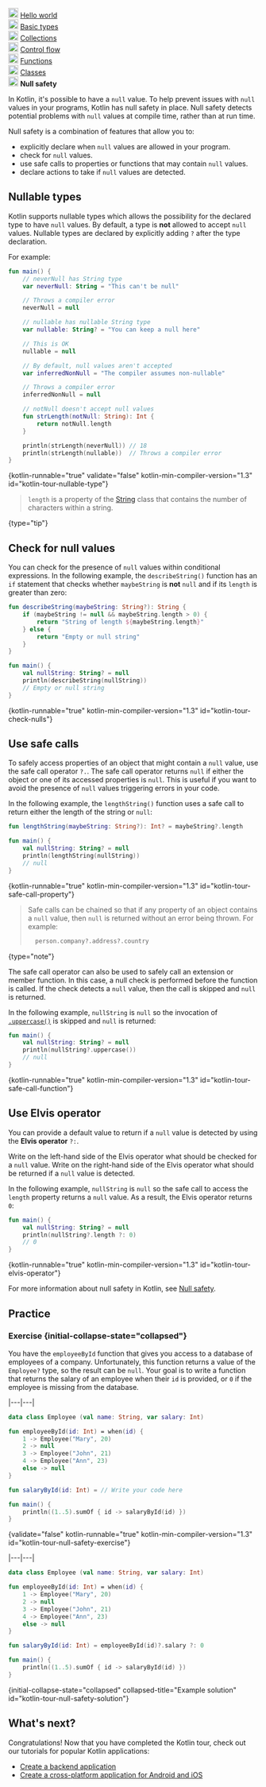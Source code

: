 [//]: # (title: Null safety)

<microformat>
    <p><img src="icon-1-done.svg" width="20" alt="First step" /> <a href="docs/topics/tour/kotlin-tour-hello-world/kotlin-tour-hello-world.md">Hello world</a><br />
        <img src="icon-2-done.svg" width="20" alt="Second step" /> <a href="docs/topics/tour/kotlin-tour-basic-types/kotlin-tour-basic-types.md">Basic types</a><br />
        <img src="icon-3-done.svg" width="20" alt="Third step" /> <a href="docs/topics/tour/kotlin-tour-collections/kotlin-tour-collections.md">Collections</a><br />
        <img src="icon-4-done.svg" width="20" alt="Fourth step" /> <a href="docs/topics/tour/kotlin-tour-control-flow/kotlin-tour-control-flow.md">Control flow</a><br />
        <img src="icon-5-done.svg" width="20" alt="Fifth step" /> <a href="docs/topics/tour/kotlin-tour-functions/kotlin-tour-functions.md">Functions</a><br />
        <img src="icon-6-done.svg" width="20" alt="Sixth step" /> <a href="docs/topics/tour/kotlin-tour-classes/kotlin-tour-classes.md">Classes</a><br />
        <img src="icon-7.svg" width="20" alt="Final step" /> <strong>Null safety</strong><br /></p>
</microformat>

In Kotlin, it's possible to have a `null` value. To help prevent issues with `null` values in your programs, Kotlin has 
null safety in place. Null safety detects potential problems with `null` values at compile time, rather than at run time.

Null safety is a combination of features that allow you to:
* explicitly declare when `null` values are allowed in your program.
* check for `null` values.
* use safe calls to properties or functions that may contain `null` values.
* declare actions to take if `null` values are detected.

## Nullable types

Kotlin supports nullable types which allows the possibility for the declared type to have `null` values. By default, a type
is **not** allowed to accept `null` values. Nullable types are declared by explicitly adding `?` after the type declaration.

For example:

```kotlin
fun main() {
    // neverNull has String type
    var neverNull: String = "This can't be null"

    // Throws a compiler error
    neverNull = null

    // nullable has nullable String type
    var nullable: String? = "You can keep a null here"

    // This is OK
    nullable = null

    // By default, null values aren't accepted
    var inferredNonNull = "The compiler assumes non-nullable"

    // Throws a compiler error
    inferredNonNull = null

    // notNull doesn't accept null values
    fun strLength(notNull: String): Int {                 
        return notNull.length
    }

    println(strLength(neverNull)) // 18
    println(strLength(nullable))  // Throws a compiler error
}
```
{kotlin-runnable="true" validate="false" kotlin-min-compiler-version="1.3" id="kotlin-tour-nullable-type"}

> `length` is a property of the [String](https://kotlinlang.org/api/latest/jvm/stdlib/kotlin/-string/) class that 
> contains the number of characters within a string.
>
{type="tip"}

## Check for null values

You can check for the presence of `null` values within conditional expressions. In the following example, the `describeString()`
function has an `if` statement that checks whether `maybeString` is **not** `null` and if its `length` is greater than zero:

```kotlin
fun describeString(maybeString: String?): String {
    if (maybeString != null && maybeString.length > 0) {
        return "String of length ${maybeString.length}"
    } else {
        return "Empty or null string"
    }
}

fun main() {
    val nullString: String? = null
    println(describeString(nullString))
    // Empty or null string
}
```
{kotlin-runnable="true" kotlin-min-compiler-version="1.3" id="kotlin-tour-check-nulls"}

## Use safe calls

To safely access properties of an object that might contain a `null` value, use the safe call operator `?.`. The safe call
operator returns `null` if either the object or one of its accessed properties is `null`. This is useful if you want to avoid the presence of `null`
values triggering errors in your code.

In the following example, the `lengthString()` function uses a safe call to return either the length of the string or `null`:

```kotlin
fun lengthString(maybeString: String?): Int? = maybeString?.length

fun main() { 
    val nullString: String? = null
    println(lengthString(nullString))
    // null
}
```
{kotlin-runnable="true" kotlin-min-compiler-version="1.3" id="kotlin-tour-safe-call-property"}

> Safe calls can be chained so that if any property of an object contains a `null` value, then `null` is returned without 
> an error being thrown. For example:
> ```kotlin
>   person.company?.address?.country
> ```
>
{type="note"}

The safe call operator can also be used to safely call an extension or member function. In this case, a null check is 
performed before the function is called. If the check detects a `null` value, then the call is skipped and `null` is returned.

In the following example, `nullString` is `null` so the invocation of [`.uppercase()`](https://kotlinlang.org/api/latest/jvm/stdlib/kotlin.text/uppercase.html)
is skipped and `null` is returned:

```kotlin
fun main() {
    val nullString: String? = null
    println(nullString?.uppercase())
    // null
}
```
{kotlin-runnable="true" kotlin-min-compiler-version="1.3" id="kotlin-tour-safe-call-function"}

## Use Elvis operator

You can provide a default value to return if a `null` value is detected by using the **Elvis operator** `?:`.

Write on the left-hand side of the Elvis operator what should be checked for a `null` value.
Write on the right-hand side of the Elvis operator what should be returned if a `null` value is detected.

In the following example, `nullString` is `null` so the safe call to access the `length` property returns a `null` value.
As a result, the Elvis operator returns `0`:

```kotlin
fun main() {
    val nullString: String? = null
    println(nullString?.length ?: 0)
    // 0
}
```
{kotlin-runnable="true" kotlin-min-compiler-version="1.3" id="kotlin-tour-elvis-operator"}

For more information about null safety in Kotlin, see [Null safety](null-safety.md).

## Practice

### Exercise {initial-collapse-state="collapsed"}

You have the `employeeById` function that gives you access to a database of employees of a company. Unfortunately, this 
function returns a value of the `Employee?` type, so the result can be `null`. Your goal is to write a function that 
returns the salary of an employee when their `id` is provided, or `0` if the employee is missing from the database.

|---|---|
```kotlin
data class Employee (val name: String, var salary: Int)

fun employeeById(id: Int) = when(id) {
    1 -> Employee("Mary", 20)
    2 -> null
    3 -> Employee("John", 21)
    4 -> Employee("Ann", 23)
    else -> null
}

fun salaryById(id: Int) = // Write your code here

fun main() {
    println((1..5).sumOf { id -> salaryById(id) })
}
```
{validate="false" kotlin-runnable="true" kotlin-min-compiler-version="1.3" id="kotlin-tour-null-safety-exercise"}

|---|---|
```kotlin
data class Employee (val name: String, var salary: Int)

fun employeeById(id: Int) = when(id) {
    1 -> Employee("Mary", 20)
    2 -> null
    3 -> Employee("John", 21)
    4 -> Employee("Ann", 23)
    else -> null
}

fun salaryById(id: Int) = employeeById(id)?.salary ?: 0

fun main() {
    println((1..5).sumOf { id -> salaryById(id) })
}
```
{initial-collapse-state="collapsed" collapsed-title="Example solution" id="kotlin-tour-null-safety-solution"}

## What's next?

Congratulations! Now that you have completed the Kotlin tour, check out our tutorials for popular Kotlin applications:
* [Create a backend application](jvm-create-project-with-spring-boot.md)
* [Create a cross-platform application for Android and iOS](https://www.jetbrains.com/help/kotlin-multiplatform-dev/multiplatform-getting-started.html)
